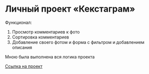 # Личный проект «Кекстаграм»

Функционал:
1. Просмотр комментариев к фото
2. Сортировка комментариев
3. Добавление своего фотом и форма с фильтром и добавлением описания

Мною была выполнена вся логика проекта

<a href="https://mis3rably.github.io/1976751-kekstagram-28/">Ссылка на проект</a>
